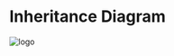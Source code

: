 # Inheritance Diagram

![logo](https://github.com/Ced30/GML-GUI-Library-GGL-Documentation/blob/main/Diagrams/Inheritance.png)
